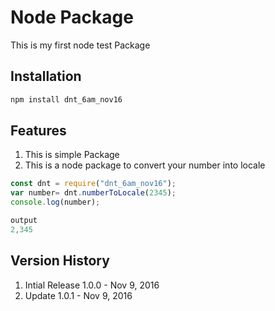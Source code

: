# Node Package

This is my first node test Package

## Installation
```javascript
npm install dnt_6am_nov16
```

## Features
1. This is simple Package
2. This is a node package to convert your number into locale  

```javascript
const dnt = require("dnt_6am_nov16");
var number= dnt.numberToLocale(2345);
console.log(number);

output
2,345
```

## Version History

1. Intial Release 1.0.0 - Nov 9, 2016
2. Update  1.0.1 - Nov 9, 2016  